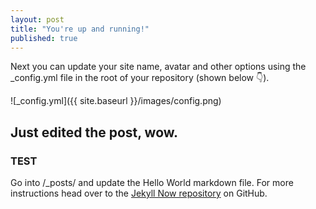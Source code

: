 ```yaml
---
layout: post
title: "You're up and running!"
published: true
---
```


Next you can update your site name, avatar and other options using the _config.yml file in the root of your repository (shown below :point_down:).

![_config.yml]({{ site.baseurl }}/images/config.png)

## Just edited the post, wow.  ##
### TEST ###


Go into /_posts/ and update the Hello World markdown file. For more instructions head over to the [Jekyll Now repository](https://github.com/barryclark/jekyll-now) on GitHub.